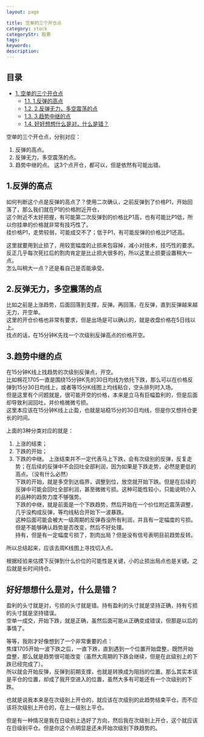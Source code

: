 ```yaml
---
layout: page

title: 空单的三个开仓点
category: stock
categoryStr: 股票
tags: 
keywords: 
description: 
---
```

<div id="table-of-contents">
<h2>目录</h2>
<div id="text-table-of-contents">
<ul>
<li><a href="#sec-1">1. 空单的三个开仓点</a>
<ul>
<li><a href="#sec-1-1">1.1. 1.反弹的高点</a></li>
<li><a href="#sec-1-2">1.2. 2.反弹无力，多空震荡的点</a></li>
<li><a href="#sec-1-3">1.3. 3.趋势中继的点</a></li>
<li><a href="#sec-1-4">1.4. 好好想想什么是对，什么是错？</a></li>
</ul>
</li>
</ul>
</div>
</div>



空单的三个开仓点，分别对应：  
1. 反弹的高点。
2. 反弹无力，多空震荡的点。
3. 趋势中继的点。
这3个点开仓，都可以，但是依然有可能出错。  

## 1.反弹的高点<a id="sec-1-1" name="sec-1-1"></a>

如何判断这个点是反弹的高点了？使用二次确认，之前反弹到了价格P1，开始回落了，那么我们就在P1的价格附近开仓，  
这个附近不太好把握，有可能第二次反弹到的价格比P1高，也有可能比P1低，所以你挂单的价格就非常有技巧性了。  
挂价格P1，走势较弱，可能成交不了；低于P1，有可能反弹的价格比P1还高。  

这里就要用到止损了，用较宽幅度的止损来包容掉，减小对技术，技巧性的要求。  
反正几乎每次死扛后的割肉肯定是比止损大很多的，所以这里止损要设置稍大一点。  
怎么叫稍大一点？还是看自己是否能承受。

## 2.反弹无力，多空震荡的点<a id="sec-1-2" name="sec-1-2"></a>

比如之前是上涨趋势，后面回落到支撑，反弹。再回落，在反弹，直到反弹越来越无力，开空单。  
这里的开仓价格也非常有要求，但是出场是可以确认的，就是收盘价格在5日线以上。  
找点的话，在15分钟K先找一个次级别反弹高点的价格开空。

## 3.趋势中继的点<a id="sec-1-3" name="sec-1-3"></a>

在15分钟K线上找趋势的次级别反弹点，开空。  
比如棉花1705一直是围绕15分钟K先的30日均线为依托下跌，那么可以在价格反弹到15分30日均线上，或者等15分K线图上均线粘合，空头排列时入场。  
但是这里有个问题就是，很可能开空的价格，本来是立马有巨幅盈利的，但是后面却导致利润回吐，并价格微微亏损。  
这里本应该在15分钟K线上止盈，也就是站稳15分的30日均线，但是你又想持仓更长的时间。  

上面的3种分类对应的就是： 
1. 上涨的结束；
2. 下跌的开始；
3. 下跌的中继。
上涨结束并不一定代表马上下跌，会有次级别的反弹，反复走势；在后续的反弹中不会回吐全部利润，因为如果是下跌走势，必然是更低的高点。（没有什么必然）  
下跌的开始，就是多空到达临界，调整到位，放空就开始下跌。但是在后续的反弹中可能会回吐全部利润，甚至微微亏损。这种可能性较小，只能说明介入的品种的趋势力度不够强势。  
下跌的中继，就是前面是一个下跌趋势，然后开始在一个价位附近震荡调整，几乎没构成反弹，等均线粘合开始下一波暴跌。  
这种后面可能会被大一级周期的反弹吞没所有利润，并且有一定幅度的亏损。但是不能够确认趋势是否改变，然后不好处理。  
持有，但是有一定幅度亏损了，割肉出局？但是没有信号表明目前趋势反转。  

所以总结起来，应该去周K线图上寻找切入点。  

根据经验来估摸下反弹到什么价位的可能性是关键，小的止损出局点也是关键。之后就是长时间持仓。  

## 好好想想什么是对，什么是错？<a id="sec-1-4" name="sec-1-4"></a>

盈利的头寸就是对，亏损的头寸就是错。持有盈利的头寸就是坚持正确，持有亏损的头寸就是坚持错误。  
空单一成交，开始下跌，就是正确，虽然后面可能从正确变成错误，但那是以后的事情了。  

等等，我刚才好像想到了一个非常重要的点：  
焦煤1705开始一波下跌之后，一直下跌，直到遇到一个位置开始盘整，既然开始盘整，那么就是趋势很可能改变（虽然大周期的下跌会继续，但是在此级别上的下跌已经完成了）。  
所以就会开始反弹，反弹到前期支撑，也就是转换成为阻挡的位置。那么其实本该是平仓的位置，却成了我开空进入的位置，虽然大多有可能还有一个次级别的下跌。  

也就是说我本来是在次级别上开仓的，就应该在次级别的此趋势结束平仓。而不应该将次级别上开仓的，在上一级别上平仓。  

但是有一种情况是我在日级别上选好了方向，然后我在次级别上开仓，这个就应该在日级别平仓。但是你这个点明显是还未开始次级别下跌趋势的。  
